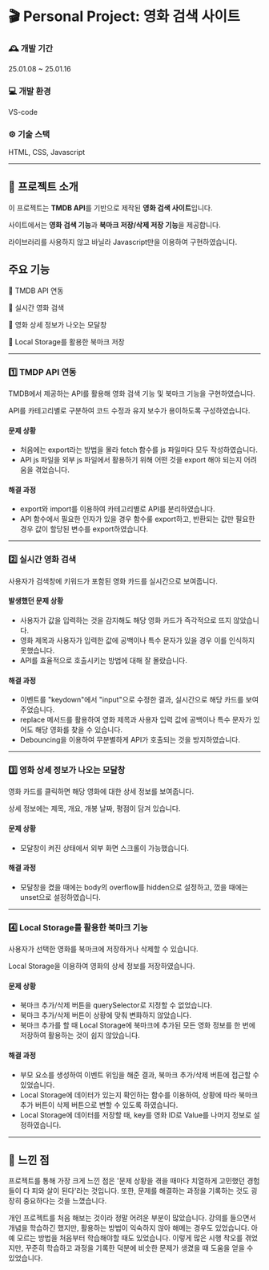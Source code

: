 # 🎬 Personal Project: 영화 검색 사이트

### 🕰️ 개발 기간

25.01.08 ~ 25.01.16

### 💻 개발 환경

VS-code

### ⚙️ 기술 스택

HTML, CSS, Javascript

---

## 📢 프로젝트 소개

이 프로젝트는 **TMDB API**를 기반으로 제작된 **영화 검색 사이트**입니다.

사이트에서는 **영화 검색 기능**과 **북마크 저장/삭제 저장 기능**을 제공합니다.

라이브러리를 사용하지 않고 바닐라 Javascript만을 이용하여 구현하였습니다.

## 주요 기능

📍 TMDB API 연동

📍 실시간 영화 검색

📍 영화 상세 정보가 나오는 모달창

📍 Local Storage를 활용한 북마크 저장

---

### 1️⃣ TMDP API 연동

TMDB에서 제공하는 API를 활용해 영화 검색 기능 및 북마크 기능을 구현하였습니다.

API를 카테고리별로 구분하여 코드 수정과 유지 보수가 용이하도록 구성하였습니다.

#### 문제 상황

- 처음에는 export라는 방법을 몰라 fetch 함수를 js 파일마다 모두 작성하였습니다.
- API js 파일을 외부 js 파일에서 활용하기 위해 어떤 것을 export 해야 되는지 어려움을 겪었습니다.

#### 해결 과정

- export와 import를 이용하여 카테고리별로 API를 분리하였습니다.
- API 함수에서 필요한 인자가 있을 경우 함수룰 export하고, 반환되는 값만 필요한 경우 값이 할당된 변수를 export하였습니다.

---

### 2️⃣ 실시간 영화 검색

사용자가 검색창에 키워드가 포함된 영화 카드를 실시간으로 보여줍니다.

#### 발생했던 문제 상황

- 사용자가 값을 입력하는 것을 감지해도 해당 영화 카드가 즉각적으로 뜨지 않았습니다.
- 영화 제목과 사용자가 입력한 값에 공백이나 특수 문자가 있을 경우 이를 인식하지 못했습니다.
- API를 효율적으로 호출시키는 방법에 대해 잘 몰랐습니다.

#### 해결 과정

- 이벤트를 "keydown"에서 "input"으로 수정한 결과, 실시간으로 해당 카드를 보여주었습니다.
- replace 메서드를 활용하여 영화 제목과 사용자 입력 값에 공백이나 특수 문자가 있어도 해당 영화를 찾을 수 있습니다.
- Debouncing을 이용하여 무분별하게 API가 호출되는 것을 방지하였습니다.

---

### 3️⃣ 영화 상세 정보가 나오는 모달창

영화 카드를 클릭하면 해당 영화에 대한 상세 정보를 보여줍니다.

상세 정보에는 제목, 개요, 개봉 날짜, 평점이 담겨 있습니다.

#### 문제 상황

- 모달창이 켜진 상태에서 외부 화면 스크롤이 가능했습니다.

#### 해결 과정

- 모달창을 켰을 때에는 body의 overflow를 hidden으로 설정하고, 껐을 때에는 unset으로 설정하였습니다.

---

### 4️⃣ Local Storage를 활용한 북마크 기능

사용자가 선택한 영화를 북마크에 저장하거나 삭제할 수 있습니다.

Local Storage을 이용하여 영화의 상세 정보를 저장하였습니다.

#### 문제 상황

- 북마크 추가/삭제 버튼을 querySelector로 지정할 수 없었습니다.
- 북마크 추가/삭제 버튼이 상황에 맞춰 변화하지 않았습니다.
- 북마크 추가를 할 때 Local Storage에 북마크에 추가된 모든 영화 정보를 한 번에 저장하여 활용하는 것이 쉽지 않았습니다.

#### 해결 과정

- 부모 요소를 생성하여 이벤트 위임을 해준 결과, 북마크 추가/삭제 버튼에 접근할 수 있었습니다.
- Local Storage에 데이터가 있는지 확인하는 함수를 이용하여, 상황에 따라 북마크 추가 버튼이 삭제 버튼으로 변할 수 있도록 하였습니다.
- Local Storage에 데이터를 저장할 때, key를 영화 ID로 Value를 나머지 정보로 설정하였습니다.

---

## 🌟 느낀 점

프로젝트를 통해 가장 크게 느낀 점은 '문제 상황을 겪을 때마다 치열하게 고민했던 경험들이 다 피와 살이 된다'라는 것입니다.
또한, 문제를 해결하는 과정을 기록하는 것도 굉장히 중요하다는 것을 느꼈습니다.

개인 프로젝트를 처음 해보는 것이라 정말 어려운 부분이 많았습니다. 강의를 들으면서 개념을 학습하긴 했지만, 활용하는 방법이 익숙하지 않아 해메는 경우도 있었습니다. 아예 모르는 방법을 처음부터 학습해야할 때도 있었습니다. 이렇게 많은 시행 착오를 겪었지만, 꾸준히 학습하고 과정을 기록한 덕분에 비숫한 문제가 생겼을 때 도움을 얻을 수 있었습니다.
